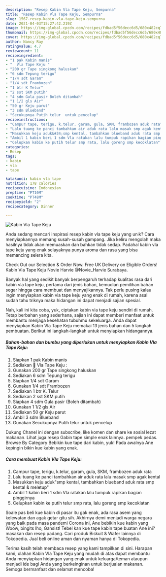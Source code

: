 ```yaml
---
description: "Resep Kabin Vla Tape Keju, Sempurna"
title: "Resep Kabin Vla Tape Keju, Sempurna"
slug: 1567-resep-kabin-vla-tape-keju-sempurna
date: 2021-04-03T15:27:42.219Z
image: https://img-global.cpcdn.com/recipes/fdbad5f56decc6d5/680x482cq70/kabin-vla-tape-keju-foto-resep-utama.jpg
thumbnail: https://img-global.cpcdn.com/recipes/fdbad5f56decc6d5/680x482cq70/kabin-vla-tape-keju-foto-resep-utama.jpg
cover: https://img-global.cpcdn.com/recipes/fdbad5f56decc6d5/680x482cq70/kabin-vla-tape-keju-foto-resep-utama.jpg
author: Nancy Ray
ratingvalue: 4.7
reviewcount: 11
recipeingredient:
- "1 pak Kabin manis"
- "  Vla Tape Keju "
- "200 gr Tape singkong haluskan"
- "6 sdm Tepung terigu"
- "1/4 sdt Garam"
- "1/4 sdt Frambozen"
- "1 btr K Telur"
- "2 sst SKM putih"
- "4 sdm Gula pasir Boleh ditambah"
- "1 1/2 gls Air"
- "50 gr Keju parut"
- "3 sdm Blueband"
- "Secukupnya Putih telur  untuk pencelup"
recipeinstructions:
- "Campur tape, terigu, k.telur, garam, gula, SKM, frambozen aduk rata"
- "Lalu tuang ke panci tambahkan air aduk rata lalu masak smp agak kental"
- "Masukkan keju aduk&#34;smp kental, tambahkan blueband aduk rata smp kental &amp; meletup&#34;"
- "Ambil 1 kabin beri 1 sdm Vla ratakan lalu tumpuk rapikan bagian pinggirnya"
- "Celupkan kabin ke putih telur smp rata, lalu goreng smp kecoklatan"
categories:
- Resep
tags:
- kabin
- vla
- tape

katakunci: kabin vla tape 
nutrition: 178 calories
recipecuisine: Indonesian
preptime: "PT10M"
cooktime: "PT48M"
recipeyield: "2"
recipecategory: Dinner

---
```



![Kabin Vla Tape Keju](https://img-global.cpcdn.com/recipes/fdbad5f56decc6d5/680x482cq70/kabin-vla-tape-keju-foto-resep-utama.jpg)

Anda sedang mencari inspirasi resep kabin vla tape keju yang unik? Cara menyiapkannya memang susah-susah gampang. Jika keliru mengolah maka hasilnya tidak akan memuaskan dan bahkan tidak sedap. Padahal kabin vla tape keju yang enak selayaknya punya aroma dan rasa yang bisa memancing selera kita.

Check Out our Selection &amp; Order Now. Free UK Delivery on Eligible Orders! Kabin Vla Tape Keju Novie Harvie @Novie_Harvie Surabaya.

Banyak hal yang sedikit banyak berpengaruh terhadap kualitas rasa dari kabin vla tape keju, pertama dari jenis bahan, kemudian pemilihan bahan segar hingga cara membuat dan menyajikannya. Tak perlu pusing kalau ingin menyiapkan kabin vla tape keju yang enak di rumah, karena asal sudah tahu triknya maka hidangan ini dapat menjadi sajian spesial.


Nah, kali ini kita coba, yuk, ciptakan kabin vla tape keju sendiri di rumah. Tetap berbahan yang sederhana, sajian ini dapat memberi manfaat untuk membantu menjaga kesehatan tubuhmu sekeluarga. Anda dapat menyiapkan Kabin Vla Tape Keju memakai 13 jenis bahan dan 5 langkah pembuatan. Berikut ini langkah-langkah untuk menyiapkan hidangannya.

<!--inarticleads1-->

##### Bahan-bahan dan bumbu yang diperlukan untuk menyiapkan Kabin Vla Tape Keju:

1. Siapkan 1 pak Kabin manis
1. Sediakan  🌻 Vla Tape Keju :
1. Gunakan 200 gr Tape singkong haluskan
1. Sediakan 6 sdm Tepung terigu
1. Siapkan 1/4 sdt Garam
1. Gunakan 1/4 sdt Frambozen
1. Sediakan 1 btr K. Telur
1. Sediakan 2 sst SKM putih
1. Siapkan 4 sdm Gula pasir (Boleh ditambah)
1. Gunakan 1 1/2 gls Air
1. Sediakan 50 gr Keju parut
1. Ambil 3 sdm Blueband
1. Gunakan Secukupnya Putih telur  untuk pencelup


Dukung Chanel ini dengan subscribe, like komen dan share ke sosial lezat makanan. Lihat juga resep Gabin tape simple enak lainnya. pempek pedas. Browse By Category Bebikin kue tape dari kabin, yuk! Pada awalnya Ane kepingin bikin kue kabin yang enak. 

<!--inarticleads2-->

##### Cara membuat Kabin Vla Tape Keju:

1. Campur tape, terigu, k.telur, garam, gula, SKM, frambozen aduk rata
1. Lalu tuang ke panci tambahkan air aduk rata lalu masak smp agak kental
1. Masukkan keju aduk&#34;smp kental, tambahkan blueband aduk rata smp kental &amp; meletup&#34;
1. Ambil 1 kabin beri 1 sdm Vla ratakan lalu tumpuk rapikan bagian pinggirnya
1. Celupkan kabin ke putih telur smp rata, lalu goreng smp kecoklatan


Soale pas beli kue kabin di pasar itu gak enak, ada rasa asem yang kelewatan dan agak getar gitu sih. Akhirnya demi menjadi warga negara yang baik pada masa pandemi Corona ini, Ane bebikin kue kabin yang Woow, bingits lho, Gansist! Tebel kan kue tape kabin tape buatan Ane ini? masakan dan resep padang. Cari produk Biskuit &amp; Wafer lainnya di Tokopedia. Jual beli online aman dan nyaman hanya di Tokopedia. 

Terima kasih telah membaca resep yang kami tampilkan di sini. Harapan kami, olahan Kabin Vla Tape Keju yang mudah di atas dapat membantu Anda menyiapkan hidangan yang enak untuk keluarga/teman ataupun menjadi ide bagi Anda yang berkeinginan untuk berjualan makanan. Semoga bermanfaat dan selamat mencoba!
